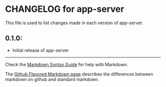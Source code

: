 # CHANGELOG for app-server

This file is used to list changes made in each version of app-server.

## 0.1.0:

* Initial release of app-server

- - -
Check the [Markdown Syntax Guide](http://daringfireball.net/projects/markdown/syntax) for help with Markdown.

The [Github Flavored Markdown page](http://github.github.com/github-flavored-markdown/) describes the differences between markdown on github and standard markdown.
